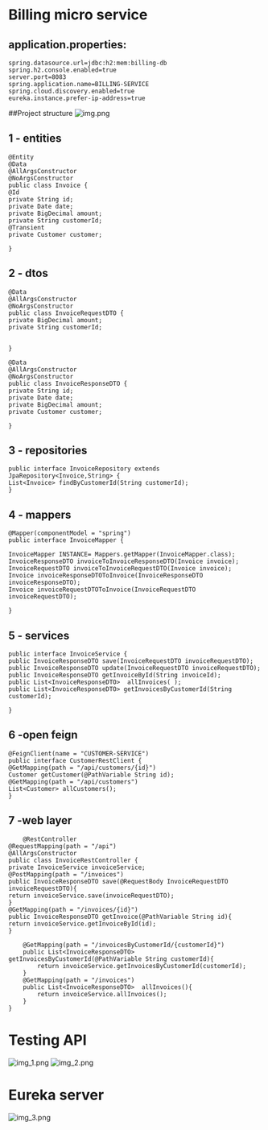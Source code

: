 #  Billing micro service
## application.properties:
    spring.datasource.url=jdbc:h2:mem:billing-db
    spring.h2.console.enabled=true
    server.port=8083
    spring.application.name=BILLING-SERVICE
    spring.cloud.discovery.enabled=true
    eureka.instance.prefer-ip-address=true
##Project structure
![img.png](img.png)
## 1 - entities
    @Entity
    @Data
    @AllArgsConstructor
    @NoArgsConstructor
    public class Invoice {
    @Id
    private String id;
    private Date date;
    private BigDecimal amount;
    private String customerId;
    @Transient
    private Customer customer;
    
    }

## 2 - dtos
    @Data
    @AllArgsConstructor
    @NoArgsConstructor
    public class InvoiceRequestDTO {
    private BigDecimal amount;
    private String customerId;
    
    
    }
    
    @Data
    @AllArgsConstructor
    @NoArgsConstructor
    public class InvoiceResponseDTO {
    private String id;
    private Date date;
    private BigDecimal amount;
    private Customer customer;
    
    }
## 3 - repositories
    public interface InvoiceRepository extends JpaRepository<Invoice,String> {
    List<Invoice> findByCustomerId(String customerId);
    }
## 4 - mappers

    @Mapper(componentModel = "spring")
    public interface InvoiceMapper {

    InvoiceMapper INSTANCE= Mappers.getMapper(InvoiceMapper.class);
    InvoiceResponseDTO invoiceToInvoiceResponseDTO(Invoice invoice);
    InvoiceRequestDTO invoiceToInvoiceRequestDTO(Invoice invoice);
    Invoice invoiceResponseDTOToInvoice(InvoiceResponseDTO invoiceResponseDTO);
    Invoice invoiceRequestDTOToInvoice(InvoiceRequestDTO invoiceRequestDTO);

    }
## 5 - services

    public interface InvoiceService {
    public InvoiceResponseDTO save(InvoiceRequestDTO invoiceRequestDTO);
    public InvoiceResponseDTO update(InvoiceRequestDTO invoiceRequestDTO);
    public InvoiceResponseDTO getInvoiceById(String invoiceId);
    public List<InvoiceResponseDTO>  allInvoices( );
    public List<InvoiceResponseDTO> getInvoicesByCustomerId(String customerId);
    
    }
## 6 -open feign 

    @FeignClient(name = "CUSTOMER-SERVICE")
    public interface CustomerRestClient {
    @GetMapping(path = "/api/customers/{id}")
    Customer getCustomer(@PathVariable String id);
    @GetMapping(path = "/api/customers")
    List<Customer> allCustomers();
    }
## 7 -web layer
        @RestController
    @RequestMapping(path = "/api")
    @AllArgsConstructor
    public class InvoiceRestController {
    private InvoiceService invoiceService;
    @PostMapping(path = "/invoices")
    public InvoiceResponseDTO save(@RequestBody InvoiceRequestDTO invoiceRequestDTO){
    return invoiceService.save(invoiceRequestDTO);
    }
    @GetMapping(path = "/invoices/{id}")
    public InvoiceResponseDTO getInvoice(@PathVariable String id){
    return invoiceService.getInvoiceById(id);
    }
    
        @GetMapping(path = "/invoicesByCustomerId/{customerId}")
        public List<InvoiceResponseDTO>  getInvoicesByCustomerId(@PathVariable String customerId){
            return invoiceService.getInvoicesByCustomerId(customerId);
        }
        @GetMapping(path = "/invoices")
        public List<InvoiceResponseDTO>  allInvoices(){
            return invoiceService.allInvoices();
        }
    }

# Testing API
![img_1.png](img_1.png)
![img_2.png](img_2.png)
# Eureka server
![img_3.png](img_3.png)
